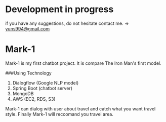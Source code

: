 # Development in progress
if you have any suggestions, do not hesitate contact me. => yuns994@gmail.com

# Mark-1
Mark-1 is my first chatbot project. It is compare The Iron Man's first model.

###Using Technology
1. Dialogflow (Google NLP model)
2. Spring Boot (chatbot server)
3. MongoDB
4. AWS (EC2, RDS, S3)

Mark-1 can dialog with user about travel and catch what you want travel style.
Finally Mark-1 will reccomand you travel area.
